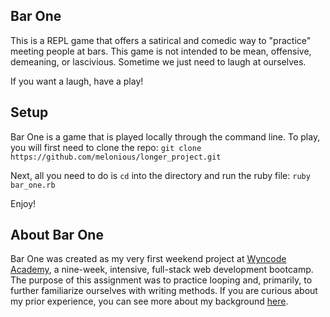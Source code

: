 ## Bar One

This is a REPL game that offers a satirical and comedic way to "practice" meeting people at bars. This game is not intended to be mean, offensive, demeaning, or lascivious. Sometime we just need to laugh at ourselves.

If you want a laugh, have a play!

## Setup
Bar One is a game that is played locally through the command line. To play, you will first need to clone the repo:
`git clone https://github.com/melonious/longer_project.git`

Next, all you need to do is `cd` into the directory and run the ruby file:
`ruby bar_one.rb`

Enjoy!

## About Bar One
Bar One was created as my very first weekend project at [Wyncode Academy](https://wyncode.co/), a nine-week, intensive, full-stack web development bootcamp. The purpose of this assignment was to practice looping and, primarily, to further familiarize ourselves with writing methods. If you are curious about my prior experience, you can see more about my background [here](https://www.linkedin.com/in/deannamelin).
